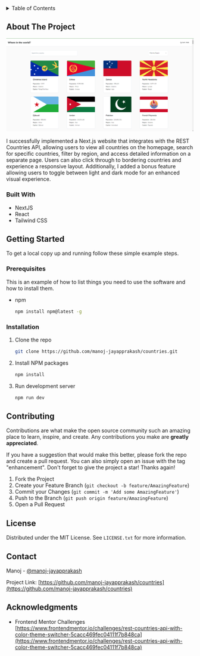 <!-- TABLE OF CONTENTS -->
<details>
  <summary>Table of Contents</summary>
  <ol>
    <li>
      <a href="#about-the-project">About The Project</a>
      <ul>
        <li><a href="#built-with">Built With</a></li>
      </ul>
    </li>
    <li>
      <a href="#getting-started">Getting Started</a>
      <ul>
        <li><a href="#prerequisites">Prerequisites</a></li>
        <li><a href="#installation">Installation</a></li>
      </ul>
    </li>
    <li><a href="#contributing">Contributing</a></li>
    <li><a href="#license">License</a></li>
    <li><a href="#contact">Contact</a></li>
    <li><a href="#acknowledgments">Acknowledgments</a></li>
  </ol>
</details>

<!-- ABOUT THE PROJECT -->

## About The Project

[![Product Name Screen Shot][product-screenshot]](https://countries-nu-black.vercel.app/)

I successfully implemented a Next.js website that integrates with the REST Countries API, allowing users to view all countries on the homepage, search for specific countries, filter by region, and access detailed information on a separate page. Users can also click through to bordering countries and experience a responsive layout. Additionally, I added a bonus feature allowing users to toggle between light and dark mode for an enhanced visual experience.

### Built With

- NextJS
- React
- Tailwind CSS

<!-- GETTING STARTED -->

## Getting Started

To get a local copy up and running follow these simple example steps.

### Prerequisites

This is an example of how to list things you need to use the software and how to install them.

- npm
  ```sh
  npm install npm@latest -g
  ```

### Installation

1. Clone the repo
   ```sh
   git clone https://github.com/manoj-jayapprakash/countries.git
   ```
2. Install NPM packages
   ```sh
   npm install
   ```
3. Run development server
   ```sh
   npm run dev
   ```

<!-- CONTRIBUTING -->

## Contributing

Contributions are what make the open source community such an amazing place to learn, inspire, and create. Any contributions you make are **greatly appreciated**.

If you have a suggestion that would make this better, please fork the repo and create a pull request. You can also simply open an issue with the tag "enhancement".
Don't forget to give the project a star! Thanks again!

1. Fork the Project
2. Create your Feature Branch (`git checkout -b feature/AmazingFeature`)
3. Commit your Changes (`git commit -m 'Add some AmazingFeature'`)
4. Push to the Branch (`git push origin feature/AmazingFeature`)
5. Open a Pull Request

<!-- LICENSE -->

## License

Distributed under the MIT License. See `LICENSE.txt` for more information.

<!-- CONTACT -->

## Contact

Manoj - [@manoj-jayapprakash](https://linkedin.com/in/manoj-jayapprakash/)

Project Link: [https://github.com/manoj-jayapprakash/countries](https://github.com/manoj-jayapprakash/countries)

<!-- ACKNOWLEDGMENTS -->

## Acknowledgments

- Frontend Mentor Challenges [https://www.frontendmentor.io/challenges/rest-countries-api-with-color-theme-switcher-5cacc469fec04111f7b848ca](https://www.frontendmentor.io/challenges/rest-countries-api-with-color-theme-switcher-5cacc469fec04111f7b848ca)

<!-- MARKDOWN LINKS & IMAGES -->
<!-- https://www.markdownguide.org/basic-syntax/#reference-style-links -->

[product-screenshot]: /image.png
